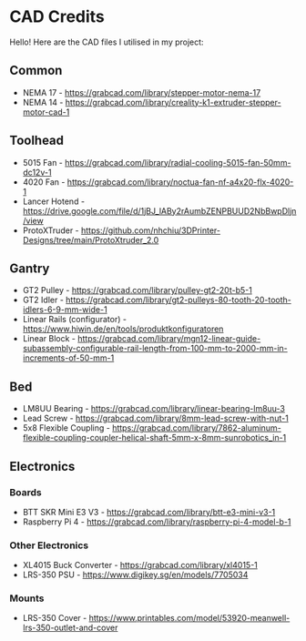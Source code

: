 # CAD Credits

Hello! Here are the CAD files I utilised in my project:

## Common

- NEMA 17 - https://grabcad.com/library/stepper-motor-nema-17
- NEMA 14 - https://grabcad.com/library/creality-k1-extruder-stepper-motor-cad-1

## Toolhead

- 5015 Fan - https://grabcad.com/library/radial-cooling-5015-fan-50mm-dc12v-1
- 4020 Fan - https://grabcad.com/library/noctua-fan-nf-a4x20-flx-4020-1
- Lancer Hotend - https://drive.google.com/file/d/1jBJ_lABy2rAumbZENPBUUD2NbBwpDljn/view
- ProtoXTruder - https://github.com/nhchiu/3DPrinter-Designs/tree/main/ProtoXtruder_2.0

## Gantry

- GT2 Pulley - https://grabcad.com/library/pulley-gt2-20t-b5-1
- GT2 Idler - https://grabcad.com/library/gt2-pulleys-80-tooth-20-tooth-idlers-6-9-mm-wide-1
- Linear Rails (configurator) - https://www.hiwin.de/en/tools/produktkonfiguratoren
- Linear Block - https://grabcad.com/library/mgn12-linear-guide-subassembly-configurable-rail-length-from-100-mm-to-2000-mm-in-increments-of-50-mm-1

## Bed

- LM8UU Bearing - https://grabcad.com/library/linear-bearing-lm8uu-3
- Lead Screw - https://grabcad.com/library/8mm-lead-screw-with-nut-1
- 5x8 Flexible Coupling - https://grabcad.com/library/7862-aluminum-flexible-coupling-coupler-helical-shaft-5mm-x-8mm-sunrobotics_in-1

## Electronics

### Boards

- BTT SKR Mini E3 V3 - https://grabcad.com/library/btt-e3-mini-v3-1
- Raspberry Pi 4 - https://grabcad.com/library/raspberry-pi-4-model-b-1

### Other Electronics

- XL4015 Buck Converter - https://grabcad.com/library/xl4015-1
- LRS-350 PSU - https://www.digikey.sg/en/models/7705034

### Mounts

- LRS-350 Cover - https://www.printables.com/model/53920-meanwell-lrs-350-outlet-and-cover